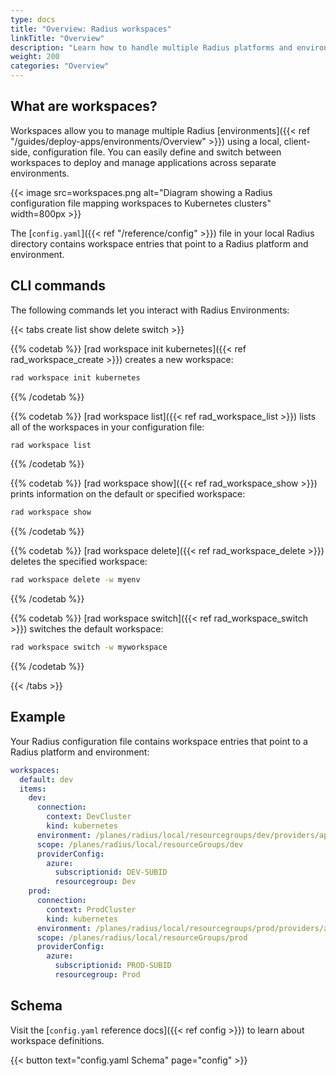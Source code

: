 ```yaml
---
type: docs
title: "Overview: Radius workspaces"
linkTitle: "Overview"
description: "Learn how to handle multiple Radius platforms and environments with workspaces"
weight: 200
categories: "Overview"
---
```


## What are workspaces?

Workspaces allow you to manage multiple Radius [environments]({{< ref "/guides/deploy-apps/environments/Overview" >}}) using a local, client-side, configuration file. You can easily define and switch between workspaces to deploy and manage applications across separate environments.

{{< image src=workspaces.png alt="Diagram showing a Radius configuration file mapping workspaces to Kubernetes clusters" width=800px >}}

The [`config.yaml`]({{< ref "/reference/config" >}}) file in your local Radius directory contains workspace entries that point to a Radius platform and environment.

## CLI commands

The following commands let you interact with Radius Environments:

{{< tabs create list show delete switch >}}

{{% codetab %}}
[rad workspace init kubernetes]({{< ref rad_workspace_create >}}) creates a new workspace:

```bash
rad workspace init kubernetes
```

{{% /codetab %}}

{{% codetab %}}
[rad workspace list]({{< ref rad_workspace_list >}}) lists all of the workspaces in your configuration file:

```bash
rad workspace list
```

{{% /codetab %}}

{{% codetab %}}
[rad workspace show]({{< ref rad_workspace_show >}}) prints information on the default or specified workspace:

```bash
rad workspace show
```

{{% /codetab %}}

{{% codetab %}}
[rad workspace delete]({{< ref rad_workspace_delete >}}) deletes the specified workspace:

```bash
rad workspace delete -w myenv
```

{{% /codetab %}}

{{% codetab %}}
[rad workspace switch]({{< ref rad_workspace_switch >}}) switches the default workspace:

```bash
rad workspace switch -w myworkspace
```

{{% /codetab %}}

{{< /tabs >}}

## Example

Your Radius configuration file contains workspace entries that point to a Radius platform and environment:

```yaml
workspaces:
  default: dev
  items:
    dev:
      connection:
        context: DevCluster
        kind: kubernetes
      environment: /planes/radius/local/resourcegroups/dev/providers/applications.core/environments/dev
      scope: /planes/radius/local/resourceGroups/dev
      providerConfig:
        azure:
          subscriptionid: DEV-SUBID
          resourcegroup: Dev
    prod:
      connection:
        context: ProdCluster
        kind: kubernetes
      environment: /planes/radius/local/resourcegroups/prod/providers/applications.core/environments/prod
      scope: /planes/radius/local/resourceGroups/prod
      providerConfig:
        azure:
          subscriptionid: PROD-SUBID
          resourcegroup: Prod
```

## Schema

Visit the [`config.yaml` reference docs]({{< ref config >}}) to learn about workspace definitions.

{{< button text="config.yaml Schema" page="config" >}}
